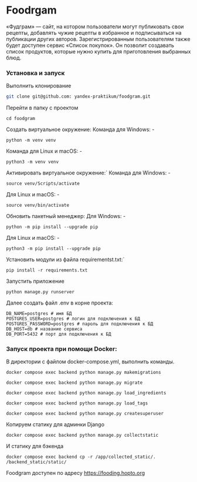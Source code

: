 # Foodrgam

«Фудграм» — сайт, на котором пользователи могут публиковать свои рецепты, добавлять чужие рецепты в избранное и подписываться на публикации других авторов. Зарегистрированным пользователям также будет доступен сервис «Список покупок». Он позволит создавать список продуктов, которые нужно купить для приготовления выбранных блюд.


### Установка и запуск


Выполнить клонирование
```bash
git clone git@github.com: yandex-praktikum/foodgram.git
```
Перейти в папку с проектом
```
cd foodgram
```
Создать виртуальное окружение:
   Команда для Windows: -
```
python -m venv venv
```
Команда для Linux и macOS: - 
```
python3 -m venv venv
```
Активировать виртуальное окружение:`
   Команда для Windows: -
```
source venv/Scripts/activate
```
Для Linux и macOS: -
```
source venv/bin/activate
```
Обновить пакетный менеджер:
   Для Windows: -
```
python -m pip install --upgrade pip
```
Для Linux и macOS: -
```
python3 -m pip install --upgrade pip
```
Установить модули из файла requirementst.txt:`
```
pip install -r requirements.txt
```
Запустить приложение
```
python manage.py runserver
```

Далее создать файл .env в корне проекта:
```
DB_NAME=postgres # имя БД
POSTGRES_USER=postgres # логин для подключения к БД
POSTGRES_PASSWORD=postgres # пароль для подключения к БД
DB_HOST=db # название сервиса
DB_PORT=5432 # порт для подключения к БД
```


### Запуск проекта при помощи Docker:

В директории с файлом docker-compose.yml, выполнить команды.

```
docker compose exec backend python manage.py makemigrations
```
```
docker compose exec backend python manage.py migrate
```
```
docker compose exec backend python manage.py load_ingredients
```
```
docker compose exec backend python manage.py load_tags
```
```
docker compose exec backend python manage.py createsuperuser
```

Копируем статику для админки Django

```
docker compose exec backend python manage.py collectstatic
```
И статику для бэкенда
```
docker compose exec backend cp -r /app/collected_static/. /backend_static/static/ 
```

Foodgram доступен по адресу https://fooding.hopto.org
